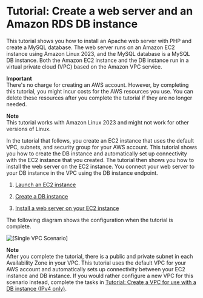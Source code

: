 # Tutorial: Create a web server and an Amazon RDS DB instance<a name="TUT_WebAppWithRDS"></a>

This tutorial shows you how to install an Apache web server with PHP and create a MySQL database\. The web server runs on an Amazon EC2 instance using Amazon Linux 2023, and the MySQL database is a MySQL DB instance\. Both the Amazon EC2 instance and the DB instance run in a virtual private cloud \(VPC\) based on the Amazon VPC service\. 

**Important**  
There's no charge for creating an AWS account\. However, by completing this tutorial, you might incur costs for the AWS resources you use\. You can delete these resources after you complete the tutorial if they are no longer needed\.

**Note**  
This tutorial works with Amazon Linux 2023 and might not work for other versions of Linux\.

In the tutorial that follows, you create an EC2 instance that uses the default VPC, subnets, and security group for your AWS account\. This tutorial shows you how to create the DB instance and automatically set up connectivity with the EC2 instance that you created\. The tutorial then shows you how to install the web server on the EC2 instance\. You connect your web server to your DB instance in the VPC using the DB instance endpoint\.

1. [Launch an EC2 instance](CHAP_Tutorials.WebServerDB.LaunchEC2.md)

1. [Create a DB instance](CHAP_Tutorials.WebServerDB.CreateDBInstance.md)

1. [Install a web server on your EC2 instance](CHAP_Tutorials.WebServerDB.CreateWebServer.md)

The following diagram shows the configuration when the tutorial is complete\.

![\[Single VPC Scenario\]](http://docs.aws.amazon.com/AmazonRDS/latest/UserGuide/images/con-VPC-sec-grp.png)

**Note**  
After you complete the tutorial, there is a public and private subnet in each Availability Zone in your VPC\. This tutorial uses the default VPC for your AWS account and automatically sets up connectivity between your EC2 instance and DB instance\. If you would rather configure a new VPC for this scenario instead, complete the tasks in [Tutorial: Create a VPC for use with a DB instance \(IPv4 only\)](CHAP_Tutorials.WebServerDB.CreateVPC.md)\.